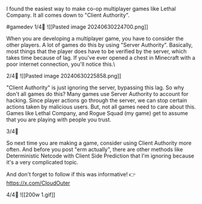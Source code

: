 I found the easiest way to make co-op multiplayer games like Lethal Company. It all comes down to "Client Authority".

  

#gamedev 1/4🧵
![[Pasted image 20240630224700.png]]

When you are developing a multiplayer game, you have to consider the other players. A lot of games do this by using "Server Authority". Basically, most things that the player does have to be verified by the server, which takes time because of lag. If you've ever opened a chest in Minecraft with a poor internet connection, you'll notice this.\


2/4🧵
![[Pasted image 20240630225858.png]]

"Client Authority" is just ignoring the server, bypassing this lag. So why don't all games do this? Many games use Server Authority to account for hacking. Since player actions go through the server, we can stop certain actions taken by malicious users. But, not all games need to care about this. Games like Lethal Company, and Rogue Squad (my game) get to assume that you are playing with people you trust.


3/4🧵

So next time you are making a game, consider using Client Authority more often. And before you post "erm actually", there are other methods like Deterministic Netcode with Client Side Prediction that I'm ignoring because it's a very complicated topic.

And don't forget to follow if this was informative! 👉 https://x.com/CloudOuter


4/4🥳
![[200w 1.gif]]